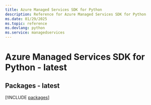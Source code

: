 ```yaml
---
title: Azure Managed Services SDK for Python
description: Reference for Azure Managed Services SDK for Python
ms.date: 01/29/2025
ms.topic: reference
ms.devlang: python
ms.service: managedservices
---
```

# Azure Managed Services SDK for Python - latest
## Packages - latest
[!INCLUDE [packages](managed-services-index.md)]